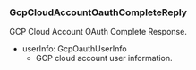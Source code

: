 ### GcpCloudAccountOauthCompleteReply
GCP Cloud Account OAuth Complete Response.

- userInfo: GcpOauthUserInfo
  - GCP cloud account user information.
